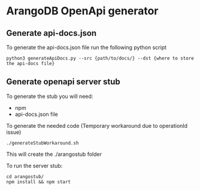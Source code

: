 # ArangoDB OpenApi generator

## Generate api-docs.json
To generate the api-docs.json file run the following python script

    python3 generateApiDocs.py --src {path/to/docs/} --dst {where to store the api-docs file}

## Generate openapi server stub
To generate the stub you will need:

- npm
- api-docs.json file

To generate the needed code (Temporary workaround due to operationId issue)

    ./generateStubWorkaround.sh

This will create the ./arangostub folder

To run the server stub:

    cd arangostub/
    npm install && npm start